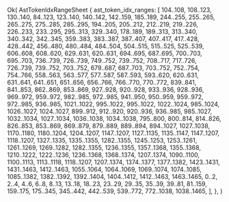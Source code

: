 Ok(
    AstTokenIdxRangeSheet {
        ast_token_idx_ranges: [
            104..108,
            108..123,
            130..140,
            84..123,
            123..140,
            140..142,
            142..159,
            185..189,
            244..255,
            255..265,
            265..275,
            275..285,
            285..295,
            194..205,
            205..212,
            212..219,
            219..226,
            226..233,
            233..295,
            295..313,
            329..340,
            178..189,
            189..313,
            313..340,
            340..342,
            342..345,
            359..383,
            383..387,
            387..407,
            407..417,
            417..428,
            428..442,
            456..480,
            480..484,
            484..504,
            504..515,
            515..525,
            525..539,
            606..608,
            608..620,
            629..631,
            620..631,
            694..695,
            687..695,
            700..703,
            695..703,
            736..739,
            726..739,
            749..752,
            739..752,
            708..717,
            717..726,
            726..739,
            739..752,
            703..752,
            679..687,
            687..703,
            703..752,
            752..754,
            754..766,
            558..563,
            563..577,
            577..587,
            587..593,
            593..620,
            620..631,
            631..641,
            641..651,
            651..656,
            656..766,
            766..770,
            770..772,
            839..841,
            841..853,
            862..869,
            853..869,
            927..928,
            920..928,
            933..936,
            928..936,
            969..972,
            959..972,
            982..985,
            972..985,
            941..950,
            950..959,
            959..972,
            972..985,
            936..985,
            1021..1022,
            995..1022,
            995..1022,
            1022..1024,
            985..1024,
            1026..1027,
            1024..1027,
            899..912,
            912..920,
            920..936,
            936..985,
            985..1027,
            1032..1034,
            1027..1034,
            1036..1038,
            1034..1038,
            795..800,
            800..814,
            814..826,
            826..853,
            853..869,
            869..879,
            879..889,
            889..894,
            894..1027,
            1027..1038,
            1170..1180,
            1180..1204,
            1204..1207,
            1147..1207,
            1127..1135,
            1135..1147,
            1147..1207,
            1118..1207,
            1327..1335,
            1335..1355,
            1282..1355,
            1245..1253,
            1253..1261,
            1261..1269,
            1269..1282,
            1282..1355,
            1236..1355,
            1357..1368,
            1355..1368,
            1210..1222,
            1222..1236,
            1236..1368,
            1368..1374,
            1207..1374,
            1090..1100,
            1100..1113,
            1113..1118,
            1118..1207,
            1207..1374,
            1374..1377,
            1377..1382,
            1423..1431,
            1431..1463,
            1412..1463,
            1055..1064,
            1064..1069,
            1069..1074,
            1074..1085,
            1085..1382,
            1382..1392,
            1392..1404,
            1404..1412,
            1412..1463,
            1463..1465,
            0..2,
            2..4,
            4..6,
            6..8,
            8..13,
            13..18,
            18..23,
            23..29,
            29..35,
            35..39,
            39..81,
            81..159,
            159..175,
            175..345,
            345..442,
            442..539,
            539..772,
            772..1038,
            1038..1465,
        ],
    },
)
